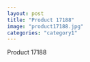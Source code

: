 ```yaml
---
layout: post
title: "Product 17188"
image: "product17188.jpg"
categories: "category1"
---
```

Product 17188
